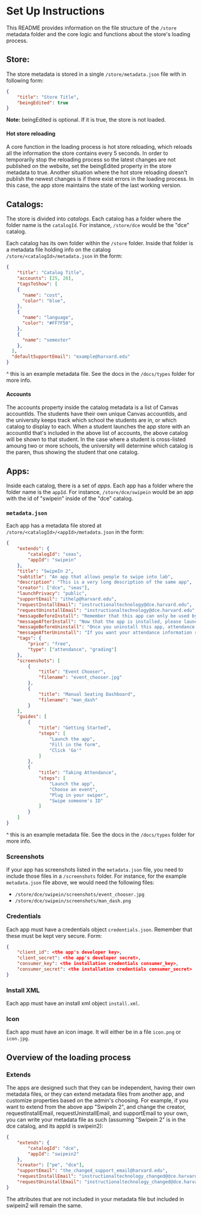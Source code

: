 # Set Up Instructions

This README provides information on the file structure of the `/store` metadata folder and the core logic and functions about the store's loading process.

## Store:

The store metadata is stored in a single `/store/metadata.json` file with in following form:

```json
{
    "title": "Store Title",
    "beingEdited": true
}
```

**Note:** beingEdited is optional. If it is true, the store is not loaded. 
#### Hot store reloading
A core function in the loading process is hot store reloading, which reloads all the information the store contains every 5 seconds. In order to temporarily stop the reloading process so the latest changes are not published on the website, set the beingEdited property in the store metadata to true. Another situation where the hot store reloading doesn't publish the newest changes is if there exist errors in the loading process. In this case, the app store maintains the state of the last working version.

## Catalogs:

The store is divided into _catalogs_. Each catalog has a folder where the folder name is the `catalogId`. For instance, `/store/dce` would be the "dce" catalog.

Each catalog has its own folder within the `/store` folder. Inside that folder is a metadata file holding info on the catalog `/store/<catalogId>/metadata.json` in the form:

```json
{
    "title": "Catalog Title",
    "accounts": [25, 28],
    "tagsToShow": [
    {
      "name": "cost",
      "color": "blue",
    },
    {
      "name": "language",
      "color": "#FF7F50",
    },
    {
      "name": "semester"
    },
  ],
  "defaultSupportEmail": "example@harvard.edu"
}
```

^ this is an example metadata file. See the docs in the `/docs/types` folder for more info.
#### Accounts
The accounts property inside the catalog metadata is a list of Canvas accountIds. The students have their own unique Canvas accountIds, and the university keeps track which school the students are in, or which catalog to display to each. When a student launches the app store with an accountId that's included in the above list of accounts, the above catalog will be shown to that student. In the case where a student is cross-listed amoung two or more schools, the university will determine which catalog is the paren, thus showing the student that one catalog. 

## Apps:

Inside each catalog, there is a set of _apps_. Each app has a folder where the folder name is the `appId`. For instance, `/store/dce/swipein` would be an app with the id of "swipein" inside of the "dce" catalog.

### `metadata.json`

Each app has a metadata file stored at `/store/<catalogId>/<appId>/metadata.json` in the form:

```json
{
    "extends": {
        "catalogId": "seas",
        "appId": "swipein"
    },
    "title": "SwipeIn 2",
    "subtitle": "An app that allows people to swipe into lab",
    "description": "This is a very long description of the same app",
    "creator": ["dce", "seas"],
    "launchPrivacy": "public",
    "supportEmail": "ithelp@harvard.edu",
    "requestInstallEmail": "instructionaltechnology@dce.harvard.edu",
    "requestUninstallEmail": "instructionaltechnology@dce.harvard.edu",
    "messageBeforeInstall": "Remember that this app can only be used by instructors",
    "messageAfterInstall": "Now that the app is installed, please launch the app and follow instructions to get the permissions set up",
    "messageBeforeUninstall": "Once you uninstall this app, attendance information will be deleted!",
    "messageAfterUninstall": "If you want your attendance information restored, please contact support",
    "tags": {
        "price": "free",
        "type": ["attendance", "grading"]
    },
    "screenshots": [
        {
            "title": "Event Chooser",
            "filename": "event_chooser.jpg"
        },
        {
            "title": "Manual Seating Dashboard",
            "filename": "man_dash"
        }
    ],
    "guides": [
        {
            "title": "Getting Started",
            "steps": [
                "Launch the app",
                "Fill in the form",
                "Click 'Go'"
            ]
        },
        {
            "title": "Taking Attendance",
            "steps": [
                "Launch the app",
                "Choose an event",
                "Plug in your swiper",
                "Swipe someone's ID"
            ]
        }
    ]
}
```

^ this is an example metadata file. See the docs in the `/docs/types` folder for more info.

### Screenshots

If your app has screenshots listed in the `metadata.json` file, you need to include those files in a `/screenshots` folder. For instance, for the example `metadata.json` file above, we would need the following files:

- `/store/dce/swipein/screenshots/event_chooser.jpg`
- `/store/dce/swipein/screenshots/man_dash.png`

### Credentials

Each app must have a credentials object `credentials.json`. Remember that these must be kept very secure. Form:

```json
{
    "client_id": <the app's developer key>,
    "client_secret": <the app's developer secret>,
    "consumer_key": <the installation credentials consumer_key>,
    "consumer_secret": <the installation credentials consumer_secret>
}
```

### Install XML

Each app must have an install xml object `install.xml`.

### Icon

Each app must have an icon image. It will either be in a file `icon.png` or `icon.jpg`.

## Overview of the loading process
### Extends
The apps are designed such that they can be independent, having their own metadata files, or they can extend metadata files from another app, and customize properties based on the admin's choosing. For example, if you want to extend from the above app "SwipeIn 2", and change the creator, requestInstallEmail, requestUninstallEmail, and supportEmail to your own, you can write your metadata file as such (assuming "Swipein 2" is in the dce catalog, and its appId is swipein2):
```json
{
    "extends": {
        "catalogId": "dce",
        "appId": "swipein2"
    },
    "creator": ["pe", "dce"],
    "supportEmail": "the_changed_support_email@harvard.edu",
    "requestInstallEmail": "instructionaltechnology_changed@dce.harvard.edu",
    "requestUninstallEmail": "instructionaltechnology_changed@dce.harvard.edu"
}
```
The attributes that are not included in your metadata file but included in swipein2 will remain the same. 